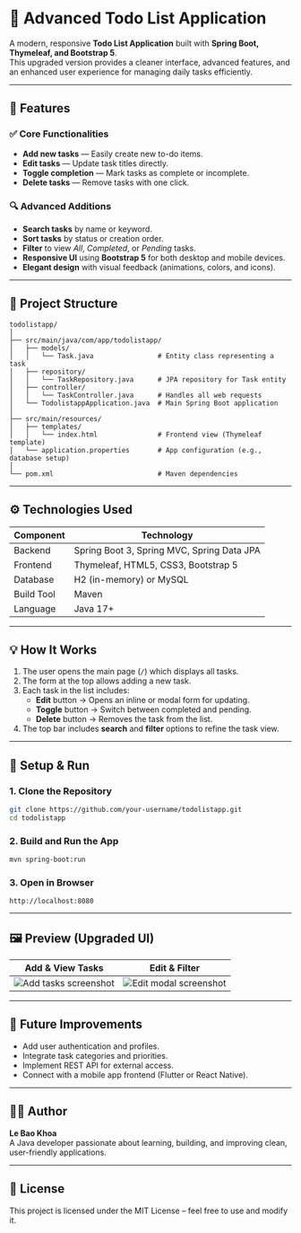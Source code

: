 # 📝 Advanced Todo List Application

A modern, responsive **Todo List Application** built with **Spring Boot, Thymeleaf, and Bootstrap 5**.  
This upgraded version provides a cleaner interface, advanced features, and an enhanced user experience for managing daily tasks efficiently.

---

## 🚀 Features

### ✅ Core Functionalities
- **Add new tasks** — Easily create new to-do items.
- **Edit tasks** — Update task titles directly.
- **Toggle completion** — Mark tasks as complete or incomplete.
- **Delete tasks** — Remove tasks with one click.

### 🔍 Advanced Additions
- **Search tasks** by name or keyword.
- **Sort tasks** by status or creation order.
- **Filter** to view *All*, *Completed*, or *Pending* tasks.
- **Responsive UI** using **Bootstrap 5** for both desktop and mobile devices.
- **Elegant design** with visual feedback (animations, colors, and icons).

---

## 🧩 Project Structure

```
todolistapp/
│
├── src/main/java/com/app/todolistapp/
│   ├── models/
│   │   └── Task.java                # Entity class representing a task
│   ├── repository/
│   │   └── TaskRepository.java      # JPA repository for Task entity
│   ├── controller/
│   │   └── TaskController.java      # Handles all web requests
│   └── TodolistappApplication.java  # Main Spring Boot application
│
├── src/main/resources/
│   ├── templates/
│   │   └── index.html               # Frontend view (Thymeleaf template)
│   └── application.properties       # App configuration (e.g., database setup)
│
└── pom.xml                          # Maven dependencies
```

---

## ⚙️ Technologies Used

| Component | Technology |
|------------|-------------|
| Backend | Spring Boot 3, Spring MVC, Spring Data JPA |
| Frontend | Thymeleaf, HTML5, CSS3, Bootstrap 5 |
| Database | H2 (in-memory) or MySQL |
| Build Tool | Maven |
| Language | Java 17+ |

---

## 💡 How It Works

1. The user opens the main page (`/`) which displays all tasks.
2. The form at the top allows adding a new task.
3. Each task in the list includes:
    - **Edit** button → Opens an inline or modal form for updating.
    - **Toggle** button → Switch between completed and pending.
    - **Delete** button → Removes the task from the list.
4. The top bar includes **search** and **filter** options to refine the task view.

---

## 🧠 Setup & Run

### 1. Clone the Repository
```bash
git clone https://github.com/your-username/todolistapp.git
cd todolistapp
```

### 2. Build and Run the App
```bash
mvn spring-boot:run
```

### 3. Open in Browser
```
http://localhost:8080
```

---

## 🖼️ Preview (Upgraded UI)

| Add & View Tasks | Edit & Filter |
|------------------|---------------|
| ![Add tasks screenshot](https://via.placeholder.com/400x200?text=Add+Tasks+UI) | ![Edit modal screenshot](https://via.placeholder.com/400x200?text=Edit+and+Filter+UI) |

---

## 🧰 Future Improvements
- Add user authentication and profiles.
- Integrate task categories and priorities.
- Implement REST API for external access.
- Connect with a mobile app frontend (Flutter or React Native).

---

## 👨‍💻 Author
**Le Bao Khoa**  
A Java developer passionate about learning, building, and improving clean, user-friendly applications.

---

## 📄 License
This project is licensed under the MIT License – feel free to use and modify it.
